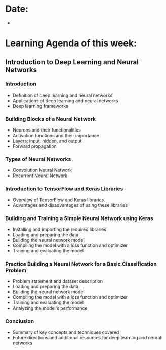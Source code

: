 # Date:
- 

# Learning Agenda of this week:

## Introduction to Deep Learning and Neural Networks

### Introduction
- Definition of deep learning and neural networks
- Applications of deep learning and neural networks
- Deep learning frameworks

### Building Blocks of a Neural Network
- Neurons and their functionalities
- Activation functions and their importance
- Layers: input, hidden, and output
- Forward propagation

### Types of Neural Networks
- Convolution   Neural Network
- Recurrent Neural Network

### Introduction to TensorFlow and Keras Libraries

- Overview of TensorFlow and Keras libraries
- Advantages and disadvantages of using these libraries


### Building and Training a Simple Neural Network using Keras

- Installing and importing the required libraries
- Loading and preparing the data
- Building the neural network model
- Compiling the model with a loss function and optimizer
- Training and evaluating the model

### Practice Building a Neural Network for a Basic Classification Problem
- Problem statement and dataset description
- Loading and preparing the data
- Building the neural network model
- Compiling the model with a loss function and optimizer
- Training and evaluating the model
- Analyzing the model's performance

### Conclusion
- Summary of key concepts and techniques covered
- Future directions and additional resources for deep learning and neural networks